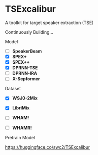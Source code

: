 # TSExcalibur
A toolkit for target speaker extraction (TSE)

Continuously Buliding...

Model
- [ ] **SpeakerBeam**
- [x] **SPEX+**
- [x] **SPEX++**
- [x] **DPRNN-TSE**
- [ ] **DPRNN-IRA**
- [ ] **X-Sepformer**

Dataset
- [x] **WSJ0-2Mix**
- [x] **LibriMix**
- [ ] **WHAM!**
- [ ] **WHAMR!**


Pretrain Model

https://huggingface.co/swc2/TSExcalibur
